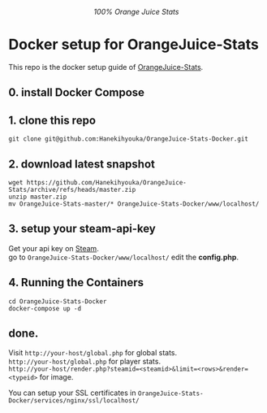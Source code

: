 
<p align="center">
    <em>100% Orange Juice Stats</em>
</p>

# Docker setup for OrangeJuice-Stats
This repo is the docker setup guide of [OrangeJuice-Stats](https://github.com/Hanekihyouka/OrangeJuice-Stats).   


## 0. install Docker Compose


## 1. clone this repo
``git clone git@github.com:Hanekihyouka/OrangeJuice-Stats-Docker.git``

## 2. download latest snapshot
```
wget https://github.com/Hanekihyouka/OrangeJuice-Stats/archive/refs/heads/master.zip
unzip master.zip
mv OrangeJuice-Stats-master/* OrangeJuice-Stats-Docker/www/localhost/
```

## 3. setup your steam-api-key

Get your api key on [Steam](https://steamcommunity.com/dev).   
go to ``OrangeJuice-Stats-Docker/www/localhost/`` edit the **config.php**.

## 4. Running the Containers
```
cd OrangeJuice-Stats-Docker
docker-compose up -d
```

## done.
Visit ``http://your-host/global.php`` for global stats.   
``http://your-host/global.php`` for player stats.   
``http://your-host/render.php?steamid=<steamid>&limit=<rows>&render=<typeid>`` for image.   

You can setup your SSL certificates in ``OrangeJuice-Stats-Docker/services/nginx/ssl/localhost/``
